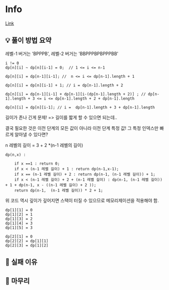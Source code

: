 # Info
[Link](https://boj.kr/16974)
## 💡 풀이 방법 요약
레벨-1 버거는 'BPPPB', 레벨-2 버거는 'BBPPPBPBPPPBB'

```
i != 0
dp[n][i] ~ dp[n][i-1] = 0;  // 1 <= i <= n-1

dp[n][i] = dp[n-1][i-1]; //  n <= i <= dp[n-1].length + 1

dp[n][i] = dp[n][i-1] + 1; // i = dp[n-1].length + 2

dp[n][i] = dp[n-1][i-1] + dp[n-1][i-(dp[n-1].length + 2)] ; // dp[n-1].length + 3 <= i <= dp[n-1].length + 2 + dp[n-1].length

dp[n][i] = dp[n][i-1]; // i =  dp[n-1].length + 3 + dp[n-1].length
```

길이가 존나 긴게 문제! => 길이를 짧게 할 수 있으면 되는데..

결국 필요한 것은 이전 단계의 모든 값이 아니라 이전 단계 특정 값! 그 특정 인덱스만 빠르게 알아낼 수 있다면?

n 레벨의 길이 = 3 + 2 *(n-1 레벨의 길이)

```
dp(n,x) :

	if x ==1 : return 0;
	if x < (n-1 레벨 길이) + 1 : return dp(n-1,x-1);
	if x == (n-1 레벨 길이) + 2 : return dp(n-1, (n-1 레벨 길이)) + 1;
	if x < (n-1 레벨 길이) + 2 + (n-1 레벨 길이) : dp(n-1, (n-1 레벨 길이)) + 1 + dp(n-1, x - ((n-1 레벨 길이) + 2 ));
	return dp(n-1,  (n-1 레벨 길이)) * 2 + 1;
```

위 코드 역시 깊이가 깊어지면 스택이 터질 수 있으므로 메모리제이션을 적용해야 함.

```
dp[1][1] = 0
dp[1][2] = 1
dp[1][3] = 2
dp[1][4] = 3
dp[1][5] = 3

dp[2][1] = 0
dp[2][2] = dp[1][1]
dp[2][3] = dp[1][2]
```
## 👀 실패 이유

## 🙂 마무리

